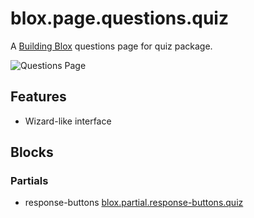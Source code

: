 # blox.page.questions.quiz

A [Building Blox](https://github.com/Building-Blox/building-blox) questions page for quiz package.

![Questions Page](https://building-blox.s3.amazonaws.com/quiz/questions-page.PNG)

## Features
- Wizard-like interface

## Blocks
### Partials
- response-buttons [blox.partial.response-buttons.quiz](https://github.com/richjava/blox.partial.response-buttons.quiz)